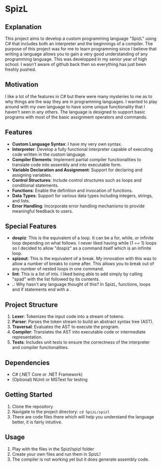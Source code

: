 # SpizL

## Explanation
This project aims to develop a custom programming language "SpizL" using C# that includes both an interpreter and the beginnings of a compiler. The purpose of this project was for me to learn programming since I believe that writing a language allows you to gain a very good understanding of any programming language. This was developped in my senior year of high school. I wasn't aware of github back then so everything has just been freshly pushed.

## Motivation
I like a lot of the features in C# but there were many mysteries to me as to why things are the way they are in programming languages. I wanted to play around with my own language to have some unique functionality that I haven't seen in any others. The language is designed to support basic programs with most of the basic assignment operators and commands. 

## Features
- **Custom Language Syntax**: I have my very own syntax.
- **Interpreter**: Develop a fully functional interpreter capable of executing code written in the custom language.
- **Compiler Elements**: Implement partial compiler functionalities to translate code into assembly and into executable form.
- **Variable Declaration and Assignment**: Support for declaring and assigning variables.
- **Control Structures**: Include control structures such as loops and conditional statements.
- **Functions**: Enable the definition and invocation of functions.
- **Data Types**: Support for various data types including integers, strings, and lists.
- **Error Handling**: Incorporate error handling mechanisms to provide meaningful feedback to users.


## Special Features
- **dospiz**: This is the equivalent of a loop. It can be a for, while, or infinite loop depending on what follows. I never liked having while (1 == 1) loops so I decided to allow "dospiz" as a command itself which is an infinite loop.
- **spizout**: This is the equivalent of a break. My innovation with this was to allow a number of breaks to come after. This allows you to break out of any number of nested loops in one command. 
- **lint**: This is a list of ints. I liked being able to add simply by calling "spad" with the list followed by its contents.
- **.**: Why hasn't any language thought of this? In SpizL, functions, loops and if statements end with a . 

## Project Structure
1. **Lexer**: Tokenizes the input code into a stream of tokens.
2. **Parser**: Parses the token stream to build an abstract syntax tree (AST).
3. **Traversal**: Evaluates the AST to execute the program.
4. **Compiler**: Translates the AST into executable code or intermediate representation.
5. **Tests**: Includes unit tests to ensure the correctness of the interpreter and compiler functionalities.

## Dependencies
- C# (.NET Core or .NET Framework)
- (Optional) NUnit or MSTest for testing

## Getting Started
1. Clone the repository
2. Navigate to the project directory: `cd SpizL/spizl`
3. There are code files there which will help you understand the language better, it is fairly intuitive.

## Usage
1. Play with the files in the Spizl/spizl folder
2. Create your own files and run them in SpizL!
3. The compiler is not working yet but it does generate assembly code.


